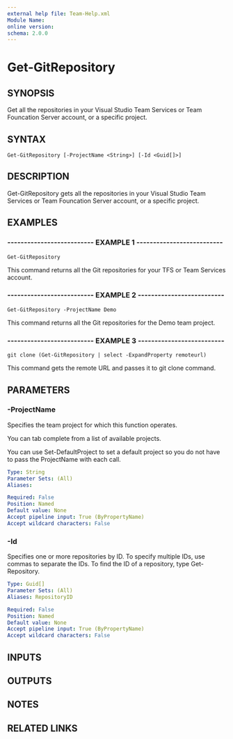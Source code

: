 ```yaml
---
external help file: Team-Help.xml
Module Name: 
online version: 
schema: 2.0.0
---
```


# Get-GitRepository

## SYNOPSIS
Get all the repositories in your Visual Studio Team Services or Team Founcation Server account, or a specific project.

## SYNTAX

```
Get-GitRepository [-ProjectName <String>] [-Id <Guid[]>]
```

## DESCRIPTION
Get-GitRepository gets all the repositories in your Visual Studio Team Services or Team Founcation Server account, or a specific project.

## EXAMPLES

### -------------------------- EXAMPLE 1 --------------------------
```
Get-GitRepository
```

This command returns all the Git repositories for your TFS or Team Services account.

### -------------------------- EXAMPLE 2 --------------------------
```
Get-GitRepository -ProjectName Demo
```

This command returns all the Git repositories for the Demo team project.

### -------------------------- EXAMPLE 3 --------------------------
```
git clone (Get-GitRepository | select -ExpandProperty remoteurl)
```

This command gets the remote URL and passes it to git clone command.

## PARAMETERS

### -ProjectName
Specifies the team project for which this function operates.

You can tab complete from a list of available projects.

You can use Set-DefaultProject to set a default project so
you do not have to pass the ProjectName with each call.

```yaml
Type: String
Parameter Sets: (All)
Aliases: 

Required: False
Position: Named
Default value: None
Accept pipeline input: True (ByPropertyName)
Accept wildcard characters: False
```

### -Id
Specifies one or more repositories by ID.
To specify multiple IDs, use
commas to separate the IDs.
To find the ID of a repository, type
Get-Repository.

```yaml
Type: Guid[]
Parameter Sets: (All)
Aliases: RepositoryID

Required: False
Position: Named
Default value: None
Accept pipeline input: True (ByPropertyName)
Accept wildcard characters: False
```

## INPUTS

## OUTPUTS

## NOTES

## RELATED LINKS

